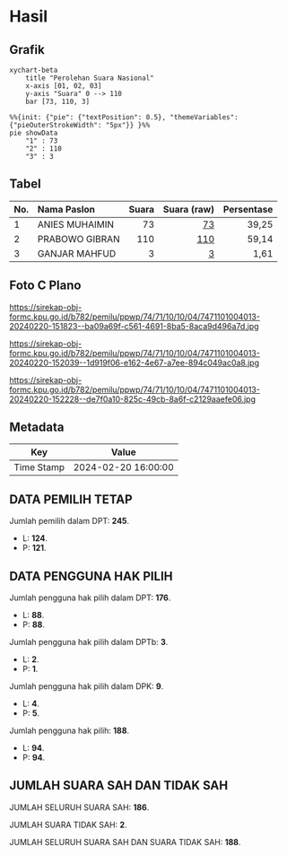 # Hasil

## Grafik

```mermaid
xychart-beta
    title "Perolehan Suara Nasional"
    x-axis [01, 02, 03]
    y-axis "Suara" 0 --> 110
    bar [73, 110, 3]
```

```mermaid
%%{init: {"pie": {"textPosition": 0.5}, "themeVariables": {"pieOuterStrokeWidth": "5px"}} }%%
pie showData
    "1" : 73
    "2" : 110
    "3" : 3
```

## Tabel

| No. | Nama Paslon    | Suara | Suara (raw) | Persentase |
|:--- |:-------------- | -----:| -----------:| ----------:|
| 1   | ANIES MUHAIMIN | 73    | [73][p-1]   | 39,25      |
| 2   | PRABOWO GIBRAN | 110   | [110][p-2]  | 59,14      |
| 3   | GANJAR MAHFUD  | 3     | [3][p-3]    | 1,61       |


[p-1]: https://github.com/gigit-pemilu/pemilu-2024/blob/main/pilpres/hitung-suara/sub/74-sulawesi-tenggara/sub/71-kota-kendari/sub/10-kambu/sub/1004-lalolara/sub/013-tps/sub/paslon-1.txt
[p-2]: https://github.com/gigit-pemilu/pemilu-2024/blob/main/pilpres/hitung-suara/sub/74-sulawesi-tenggara/sub/71-kota-kendari/sub/10-kambu/sub/1004-lalolara/sub/013-tps/sub/paslon-2.txt
[p-3]: https://github.com/gigit-pemilu/pemilu-2024/blob/main/pilpres/hitung-suara/sub/74-sulawesi-tenggara/sub/71-kota-kendari/sub/10-kambu/sub/1004-lalolara/sub/013-tps/sub/paslon-3.txt

## Foto C Plano

https://sirekap-obj-formc.kpu.go.id/b782/pemilu/ppwp/74/71/10/10/04/7471101004013-20240220-151823--ba09a69f-c561-4691-8ba5-8aca9d496a7d.jpg

https://sirekap-obj-formc.kpu.go.id/b782/pemilu/ppwp/74/71/10/10/04/7471101004013-20240220-152039--1d919f06-e162-4e67-a7ee-894c049ac0a8.jpg

https://sirekap-obj-formc.kpu.go.id/b782/pemilu/ppwp/74/71/10/10/04/7471101004013-20240220-152228--de7f0a10-825c-49cb-8a6f-c2129aaefe06.jpg


## Metadata

| Key        | Value               |
| ---------- | ------------------- |
| Time Stamp | 2024-02-20 16:00:00 |


## DATA PEMILIH TETAP

Jumlah pemilih dalam DPT: **245**.
 * L: **124**.
 * P: **121**.

## DATA PENGGUNA HAK PILIH

Jumlah pengguna hak pilih dalam DPT: **176**.
 * L: **88**.
 * P: **88**.

Jumlah pengguna hak pilih dalam DPTb: **3**.
 * L: **2**.
 * P: **1**.

Jumlah pengguna hak pilih dalam DPK: **9**.
 * L: **4**.
 * P: **5**.

Jumlah pengguna hak pilih: **188**.
 * L: **94**.
 * P: **94**.

## JUMLAH SUARA SAH DAN TIDAK SAH

JUMLAH SELURUH SUARA SAH: **186**.

JUMLAH SUARA TIDAK SAH: **2**.

JUMLAH SELURUH SUARA SAH DAN SUARA TIDAK SAH: **188**.


